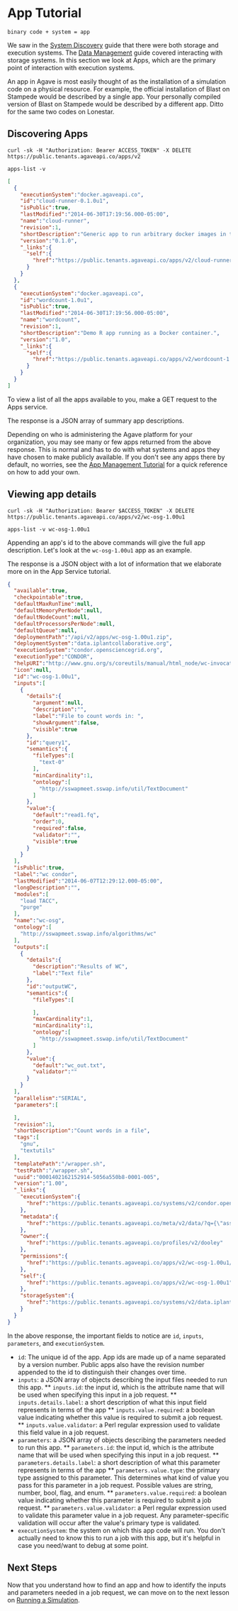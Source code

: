 # App Tutorial 

    binary code + system = app

We saw in the <a href="http://agaveapi.co/documentation/beginners-guides/system-discovery/" title="System Discovery">System Discovery</a> guide that there were both storage and execution systems. The <a href="http://agaveapi.co/documentation/beginners-guides/managing-data/" title="Managing Data">Data Management</a> guide covered interacting with storage systems. In this section we look at Apps, which are the primary point of interaction with execution systems.

An app in Agave is most easily thought of as the installation of a simulation code on a physical resource. For example, the official installation of Blast on Stampede would be described by a single app. Your personally compiled version of Blast on Stampede would be described by a different app. Ditto for the same two codes on Lonestar.

## Discovering Apps  

```shell 
curl -sk -H "Authorization: Bearer ACCESS_TOKEN" -X DELETE https://public.tenants.agaveapi.co/apps/v2
``` 
```plaintext 
apps-list -v
```
```json
[  
  {  
    "executionSystem":"docker.agaveapi.co",
    "id":"cloud-runner-0.1.0u1",
    "isPublic":true,
    "lastModified":"2014-06-30T17:19:56.000-05:00",
    "name":"cloud-runner",
    "revision":1,
    "shortDescription":"Generic app to run arbitrary docker images in the cloud.",
    "version":"0.1.0",
    "_links":{  
      "self":{  
        "href":"https://public.tenants.agaveapi.co/apps/v2/cloud-runner-0.1.0u1"
      }
    }
  },
  {  
    "executionSystem":"docker.agaveapi.co",
    "id":"wordcount-1.0u1",
    "isPublic":true,
    "lastModified":"2014-06-30T17:19:56.000-05:00",
    "name":"wordcount",
    "revision":1,
    "shortDescription":"Demo R app running as a Docker container.",
    "version":"1.0",
    "_links":{  
      "self":{  
        "href":"https://public.tenants.agaveapi.co/apps/v2/wordcount-1.0u1"
      }
    }
  }
]
```

To view a list of all the apps available to you, make a GET request to the Apps service.

The response is a JSON array of summary app descriptions.

<aside class="notice">Depending on who is administering the Agave platform for your organization, you may see many or few apps returned from the above response. This is normal and has to do with what systems and apps they have chosen to make publicly available. If you don't see any apps there by default, no worries, see the <a href="http://agaveapi.co/documentation/tutorials/app-management-tutorial/" title="App Management Tutorial">App Management Tutorial</a> for a quick reference on how to add your own.</aside>

## Viewing app details  

```shell
curl -sk -H "Authorization: Bearer $ACCESS_TOKEN" -X DELETE https://public.tenants.agaveapi.co/apps/v2/wc-osg-1.00u1
``` 

```plaintext
apps-list -v wc-osg-1.00u1
``` 

Appending an app's id to the above commands will give the full app description. Let's look at the `wc-osg-1.00u1` app as an example.


The response is a JSON object with a lot of information that we elaborate more on in the App Service tutorial.

```json 
{  
  "available":true,
  "checkpointable":true,
  "defaultMaxRunTime":null,
  "defaultMemoryPerNode":null,
  "defaultNodeCount":null,
  "defaultProcessorsPerNode":null,
  "defaultQueue":null,
  "deploymentPath":"/api/v2/apps/wc-osg-1.00u1.zip",
  "deploymentSystem":"data.iplantcollaborative.org",
  "executionSystem":"condor.opensciencegrid.org",
  "executionType":"CONDOR",
  "helpURI":"http://www.gnu.org/s/coreutils/manual/html_node/wc-invocation.html",
  "icon":null,
  "id":"wc-osg-1.00u1",
  "inputs":[  
    {  
      "details":{  
        "argument":null,
        "description":"",
        "label":"File to count words in: ",
        "showArgument":false,
        "visible":true
      },
      "id":"query1",
      "semantics":{  
        "fileTypes":[  
          "text-0"
        ],
        "minCardinality":1,
        "ontology":[  
          "http://sswapmeet.sswap.info/util/TextDocument"
        ]
      },
      "value":{  
        "default":"read1.fq",
        "order":0,
        "required":false,
        "validator":"",
        "visible":true
      }
    }
  ],
  "isPublic":true,
  "label":"wc condor",
  "lastModified":"2014-06-07T12:29:12.000-05:00",
  "longDescription":"",
  "modules":[  
    "load TACC",
    "purge"
  ],
  "name":"wc-osg",
  "ontology":[  
    "http://sswapmeet.sswap.info/algorithms/wc"
  ],
  "outputs":[  
    {  
      "details":{  
        "description":"Results of WC",
        "label":"Text file"
      },
      "id":"outputWC",
      "semantics":{  
        "fileTypes":[  

        ],
        "maxCardinality":1,
        "minCardinality":1,
        "ontology":[  
          "http://sswapmeet.sswap.info/util/TextDocument"
        ]
      },
      "value":{  
        "default":"wc_out.txt",
        "validator":""
      }
    }
  ],
  "parallelism":"SERIAL",
  "parameters":[  

  ],
  "revision":1,
  "shortDescription":"Count words in a file",
  "tags":[  
    "gnu",
    "textutils"
  ],
  "templatePath":"/wrapper.sh",
  "testPath":"/wrapper.sh",
  "uuid":"0001402162152914-5056a550b8-0001-005",
  "version":"1.00",
  "_links":{  
    "executionSystem":{  
      "href":"https://public.tenants.agaveapi.co/systems/v2/condor.opensciencegrid.org"
    },
    "metadata":{  
      "href":"https://public.tenants.agaveapi.co/meta/v2/data/?q={\"associationIds\":\"0001402162152914-5056a550b8-0001-005\"}"
    },
    "owner":{  
      "href":"https://public.tenants.agaveapi.co/profiles/v2/dooley"
    },
    "permissions":{  
      "href":"https://public.tenants.agaveapi.co/apps/v2/wc-osg-1.00u1/pems"
    },
    "self":{  
      "href":"https://public.tenants.agaveapi.co/apps/v2/wc-osg-1.00u1"
    },
    "storageSystem":{  
      "href":"https://public.tenants.agaveapi.co/systems/v2/data.iplantcollaborative.org"
    }
  }
}
```

In the above response, the important fields to notice are `id`, `inputs`, `parameters`, and `executionSystem`.

* `id`: The unique id of the app. App ids are made up of a name separated by a version number. Public apps also have the revision number appended to the id to distinguish their changes over time.
* `inputs`: a JSON array of objects describing the input files needed to run this app. 
** `inputs.id`: the input id, which is the attribute name that will be used when specifying this input in a job request. 
** `inputs.details.label`: a short description of what this input field represents in terms of the app 
** `inputs.value.required`: a boolean value indicating whether this value is required to submit a job request. 
** `inputs.value.validator`: a Perl regular expression used to validate this field value in a job request. 
* `parameters`: a JSON array of objects describing the parameters needed to run this app.
** `parameters.id`: the input id, which is the attribute name that will be used when specifying this input in a job request. 
** `parameters.details.label`: a short description of what this parameter represents in terms of the app 
** `parameters.value.type`: the primary type assigned to this parameter. This determines what kind of value you pass for this parameter in a job request. Possible values are string, number, bool, flag, and enum. 
** `parameters.value.required`: a boolean value indicating whether this parameter is required to submit a job request. 
** `parameters.value.validator`: a Perl regular expression used to validate this parameter value in a job request. Any parameter-specific validation will occur after the value's primary type is validated.  
* `executionSystem`: the system on which this app code will run. You don't actually need to know this to run a job with this app, but it's helpful in case you need/want to debug at some point. 

## Next Steps 

Now that you understand how to find an app and how to identify the inputs and parameters needed in a job request, we can move on to the next lesson on <a href="http://agaveapi.co/documentation/beginners-guides/running-a-simulation/" title="Running a Simulation">Running a Simulation</a>.
